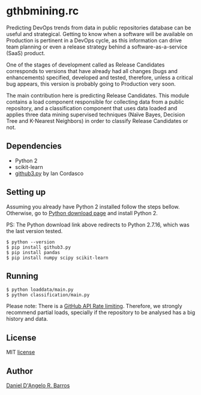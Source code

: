 # gthbmining.rc
Predicting DevOps trends from data in public repositories database can be useful and strategical. Getting to know when a software will be available on Production is pertinent in a DevOps cycle, as this information can drive team planning or even a release strategy behind a software-as-a-service (SaaS) product.

One of the stages of development called as Release Candidates corresponds to versions that have already had all changes (bugs and enhancements) specified, developed and tested, therefore, unless a critical bug appears, this version is probably going to Production very soon. 

The main contribution here is predicting Release Candidates. This module contains a load component responsible for collecting data from a public repository, and a classification component that uses data loaded and applies three data mining supervised techniques (Naïve Bayes, Decision Tree and K-Nearest Neighbors) in order to classify Release Candidates or not.

Dependencies
------------
* Python 2
* scikit-learn
* [github3.py](https://github.com/github3py/github3py) by Ian Cordasco

Setting up
------------
Assuming you already have Python 2 installed follow the steps bellow. Otherwise, go to [Python download page](https://www.python.org/downloads/release/python-2716/) and install Python 2.

PS: The Python download link above redirects to Python 2.7.16, which was the last version tested.

	$ python --version
    $ pip install github3.py
    $ pip install pandas
    $ pip install numpy scipy scikit-learn

Running
------------
	$ python loaddata/main.py
    $ python classification/main.py

Please note: There is a [GitHub API Rate limiting](https://developer.github.com/v3/#rate-limiting). Therefore, we strongly recommend partial loads, specially if the repository to be analysed has a big history and data.


License
------------
MIT [license](https://github.com/ddangelorb/gthbmining/blob/master/LICENSE)

Author
------

[Daniel D'Angelo R. Barros](https://github.com/ddangelorb)
